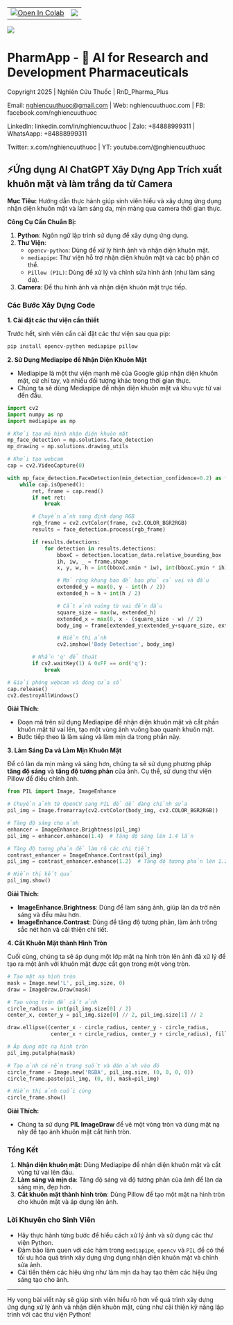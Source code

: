 <table align="center">
  <td>
    <a href="https://colab.research.google.com/github/nghiencuuthuoc/PharmApp/blob/master/notebook/PharmApp.ipynb" target="_parent"><img src="https://colab.research.google.com/assets/colab-badge.svg" alt="Open In Colab"/></a>
  </td>
  <td>
    <a target="_blank" href="https://kaggle.com/kernels/welcome?src=https://github.com/nghiencuuthuoc/PharmApp/blob/master/notebook/PharmApp.ipynb"><img src="https://kaggle.com/static/images/open-in-kaggle.svg" /></a>
  </td>
</table>

![](./images/PharmApp-logo.png)
# **PharmApp** - 🧠 AI for Research and Development Pharmaceuticals
Copyright 2025 | Nghiên Cứu Thuốc | RnD_Pharma_Plus

Email: nghiencuuthuoc@gmail.com | Web: nghiencuuthuoc.com | FB: facebook.com/nghiencuuthuoc 

LinkedIn: linkedin.com/in/nghiencuuthuoc | Zalo: +84888999311 | WhatsAapp: +84888999311

Twitter: x.com/nghiencuuthuoc | YT: youtube.com/@nghiencuuthuoc 


## ⚡️Ứng dụng AI ChatGPT Xây Dựng App Trích xuất khuôn mặt và làm trắng da từ Camera

**Mục Tiêu:** 
Hướng dẫn thực hành giúp sinh viên hiểu và xây dựng ứng dụng nhận diện khuôn mặt và làm sáng da, mịn màng qua camera thời gian thực. 

**Công Cụ Cần Chuẩn Bị:**
1. **Python**: Ngôn ngữ lập trình sử dụng để xây dựng ứng dụng.
2. **Thư Viện**:
   - `opencv-python`: Dùng để xử lý hình ảnh và nhận diện khuôn mặt.
   - `mediapipe`: Thư viện hỗ trợ nhận diện khuôn mặt và các bộ phận cơ thể.
   - `Pillow (PIL)`: Dùng để xử lý và chỉnh sửa hình ảnh (như làm sáng da).
3. **Camera**: Để thu hình ảnh và nhận diện khuôn mặt trực tiếp.

### Các Bước Xây Dựng Code

**1. Cài đặt các thư viện cần thiết**

Trước hết, sinh viên cần cài đặt các thư viện sau qua pip:

```bash
pip install opencv-python mediapipe pillow
```

**2. Sử Dụng Mediapipe để Nhận Diện Khuôn Mặt**

- Mediapipe là một thư viện mạnh mẽ của Google giúp nhận diện khuôn mặt, cử chỉ tay, và nhiều đối tượng khác trong thời gian thực.
- Chúng ta sẽ dùng Mediapipe để nhận diện khuôn mặt và khu vực từ vai đến đầu.

```python
import cv2
import numpy as np
import mediapipe as mp

# Khởi tạo mô hình nhận diện khuôn mặt
mp_face_detection = mp.solutions.face_detection
mp_drawing = mp.solutions.drawing_utils

# Khởi tạo webcam
cap = cv2.VideoCapture(0)

with mp_face_detection.FaceDetection(min_detection_confidence=0.2) as face_detection:
    while cap.isOpened():
        ret, frame = cap.read()
        if not ret:
            break

        # Chuyển ảnh sang định dạng RGB
        rgb_frame = cv2.cvtColor(frame, cv2.COLOR_BGR2RGB)
        results = face_detection.process(rgb_frame)

        if results.detections:
            for detection in results.detections:
                bboxC = detection.location_data.relative_bounding_box
                ih, iw, _ = frame.shape
                x, y, w, h = int(bboxC.xmin * iw), int(bboxC.ymin * ih), int(bboxC.width * iw), int(bboxC.height * ih)

                # Mở rộng khung bao để bao phủ cả vai và đầu
                extended_y = max(0, y - int(h / 2))
                extended_h = h + int(h / 2)

                # Cắt ảnh vuông từ vai đến đầu
                square_size = max(w, extended_h)
                extended_x = max(0, x - (square_size - w) // 2)
                body_img = frame[extended_y:extended_y+square_size, extended_x:extended_x+square_size]

                # Hiển thị ảnh
                cv2.imshow('Body Detection', body_img)

        # Nhấn 'q' để thoát
        if cv2.waitKey(1) & 0xFF == ord('q'):
            break

# Giải phóng webcam và đóng cửa sổ
cap.release()
cv2.destroyAllWindows()
```

**Giải Thích:**
- Đoạn mã trên sử dụng Mediapipe để nhận diện khuôn mặt và cắt phần khuôn mặt từ vai lên, tạo một vùng ảnh vuông bao quanh khuôn mặt.
- Bước tiếp theo là làm sáng và làm mịn da trong phần này.

**3. Làm Sáng Da và Làm Mịn Khuôn Mặt**

Để có làn da mịn màng và sáng hơn, chúng ta sẽ sử dụng phương pháp **tăng độ sáng** và **tăng độ tương phản** của ảnh. Cụ thể, sử dụng thư viện Pillow để điều chỉnh ảnh.

```python
from PIL import Image, ImageEnhance

# Chuyển ảnh từ OpenCV sang PIL để dễ dàng chỉnh sửa
pil_img = Image.fromarray(cv2.cvtColor(body_img, cv2.COLOR_BGR2RGB))

# Tăng độ sáng cho ảnh
enhancer = ImageEnhance.Brightness(pil_img)
pil_img = enhancer.enhance(1.4)  # Tăng độ sáng lên 1.4 lần

# Tăng độ tương phản để làm rõ các chi tiết
contrast_enhancer = ImageEnhance.Contrast(pil_img)
pil_img = contrast_enhancer.enhance(1.2)  # Tăng độ tương phản lên 1.2 lần

# Hiển thị kết quả
pil_img.show()
```

**Giải Thích:**
- **ImageEnhance.Brightness**: Dùng để làm sáng ảnh, giúp làn da trở nên sáng và đều màu hơn.
- **ImageEnhance.Contrast**: Dùng để tăng độ tương phản, làm ảnh trông sắc nét hơn và cải thiện chi tiết.

**4. Cắt Khuôn Mặt thành Hình Tròn**

Cuối cùng, chúng ta sẽ áp dụng một lớp mặt nạ hình tròn lên ảnh đã xử lý để tạo ra một ảnh với khuôn mặt được cắt gọn trong một vòng tròn.

```python
# Tạo mặt nạ hình tròn
mask = Image.new('L', pil_img.size, 0)
draw = ImageDraw.Draw(mask)

# Tạo vòng tròn để cắt ảnh
circle_radius = int(pil_img.size[0] / 2)
center_x, center_y = pil_img.size[0] // 2, pil_img.size[1] // 2

draw.ellipse((center_x - circle_radius, center_y - circle_radius,
              center_x + circle_radius, center_y + circle_radius), fill=255)

# Áp dụng mặt nạ hình tròn
pil_img.putalpha(mask)

# Tạo ảnh có nền trong suốt và dán ảnh vào đó
circle_frame = Image.new('RGBA', pil_img.size, (0, 0, 0, 0))
circle_frame.paste(pil_img, (0, 0), mask=pil_img)

# Hiển thị ảnh cuối cùng
circle_frame.show()
```

**Giải Thích:**
- Chúng ta sử dụng **PIL ImageDraw** để vẽ một vòng tròn và dùng mặt nạ này để tạo ảnh khuôn mặt cắt hình tròn.

### Tổng Kết

1. **Nhận diện khuôn mặt**: Dùng Mediapipe để nhận diện khuôn mặt và cắt vùng từ vai lên đầu.
2. **Làm sáng và mịn da**: Tăng độ sáng và độ tương phản của ảnh để làn da sáng mịn, đẹp hơn.
3. **Cắt khuôn mặt thành hình tròn**: Dùng Pillow để tạo một mặt nạ hình tròn cho khuôn mặt và áp dụng lên ảnh.

### Lời Khuyên cho Sinh Viên

- Hãy thực hành từng bước để hiểu cách xử lý ảnh và sử dụng các thư viện Python.
- Đảm bảo làm quen với các hàm trong `mediapipe`, `opencv` và `PIL` để có thể tối ưu hóa quá trình xây dựng ứng dụng nhận diện khuôn mặt và chỉnh sửa ảnh.
- Cải tiến thêm các hiệu ứng như làm mịn da hay tạo thêm các hiệu ứng sáng tạo cho ảnh.

---

Hy vọng bài viết này sẽ giúp sinh viên hiểu rõ hơn về quá trình xây dựng ứng dụng xử lý ảnh và nhận diện khuôn mặt, cũng như cải thiện kỹ năng lập trình với các thư viện Python!
